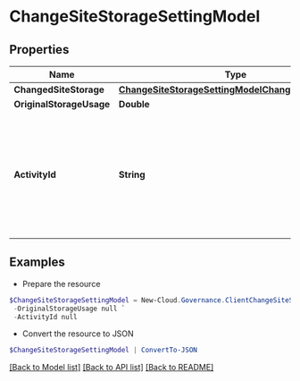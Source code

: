 # ChangeSiteStorageSettingModel
## Properties

Name | Type | Description | Notes
------------ | ------------- | ------------- | -------------
**ChangedSiteStorage** | [**ChangeSiteStorageSettingModelChangedSiteStorage**](ChangeSiteStorageSettingModelChangedSiteStorage.md) |  | [optional] 
**OriginalStorageUsage** | **Double** |  | [optional] 
**ActivityId** | **String** | An unique identifier for the activity which can be used to find configuration in the dynamic service if it is assign by IT | [optional] 

## Examples

- Prepare the resource
```powershell
$ChangeSiteStorageSettingModel = New-Cloud.Governance.ClientChangeSiteStorageSettingModel  -ChangedSiteStorage null `
 -OriginalStorageUsage null `
 -ActivityId null
```

- Convert the resource to JSON
```powershell
$ChangeSiteStorageSettingModel | ConvertTo-JSON
```

[[Back to Model list]](../README.md#documentation-for-models) [[Back to API list]](../README.md#documentation-for-api-endpoints) [[Back to README]](../README.md)

